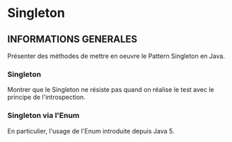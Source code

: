 # Singleton

## INFORMATIONS GENERALES
  Présenter des méthodes de mettre en oeuvre le Pattern Singleton en Java.

### Singleton
Montrer que le Singleton ne résiste pas quand on réalise le test avec le principe de l'introspection.

### Singleton via l'Enum
En particulier, l'usage de l'Enum introduite depuis Java 5. 
